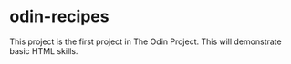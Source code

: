 # odin-recipes

This project is the first project in The Odin Project. This will demonstrate basic HTML skills.